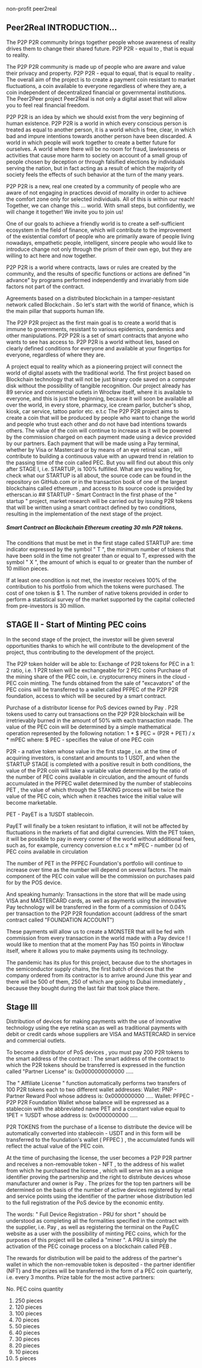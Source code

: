 non-profit
peer2real

## Peer2Real INTRODUCTION...

The P2P P2R community brings together people whose awareness of reality drives them to change their shared future.
P2P P2R - equal to , that is equal to reality. 

The P2P P2R community is made up of people who are aware and value their privacy and property. P2P P2R - equal to equal, that is equal to reality .
The overall aim of the project is to create a payment coin resistant to market fluctuations, a coin available to everyone regardless of where they are, a coin independent of decentralized financial or governmental institutions. The Peer2Peer project Peer2Real is not only a digital asset that will allow you to feel real financial freedom.

P2P P2R is an idea by which we should exist from the very beginning of human existence.
P2P P2R is a world in which every conscious person is treated as equal to another person, it is a world which is free, clear, in which bad and impure intentions towards another person have been discarded. A world in which people will work together to create a better future for ourselves.
A world where there will be no room for fraud, lawlessness or activities that cause more harm to society on account of a small group of people chosen by deception or through falsified elections by individuals serving the nation, but in fact acting as a result of which the majority of society feels the effects of such behavior at the turn of the many years.

P2P P2R is a new, real one created by a community of people who are aware of not engaging in practices devoid of morality in order to achieve the comfort zone only for selected individuals.
All of this is within our reach!
Together, we can change this ... world.
With small steps, but confidently, we will change it together! We invite you to join us!

One of our goals to achieve a friendly world is to create a self-sufficient ecosystem in the field of finance, which will contribute to the improvement of the existential comfort of people who are primarily aware of people living nowadays, empathetic people, intelligent, sincere people who would like to introduce change not only through the prism of their own ego, but they are willing to act here and now together.

P2P P2R is a world where contracts, laws or rules are created by the community, and the results of specific functions or actions are defined "in advance" by programs performed independently and invariably from side factors not part of the contract.

Agreements based on a distributed blockchain in a tamper-resistant network called Blockchain .
So let's start with the world of finance, which is the main pillar that supports human life.

The P2P P2R project as the first main goal is to create a world that is immune to governments, resistant to various epidemics, pandemics and other manipulations.
P2P P2R is a set of smart contracts that anyone who wants to see has access to. P2P P2R is a world without lies, based on clearly defined conditions for everyone and available at your fingertips for everyone, regardless of where they are.

A project equal to reality which as a pioneering project will connect the world of digital assets with the traditional world.
The first project based on Blockchain technology that will not be just binary code saved on a computer disk without the possibility of tangible recognition.
Our project already has 89 service and commercial outlets in Wrocław itself, where it is available to everyone, and this is just the beginning, because it will soon be available all over the world, in every store, pharmacy, ice cream parlor, butcher's shop, kiosk, car service, tattoo parlor etc. e.t.c 
The P2P P2R project aims to create a coin that will be produced by people who want to change the world and people who trust each other and do not have bad intentions towards others. The value of the coin will continue to increase as it will be powered by the commission charged on each payment made using a device provided by our partners.
Each payment that will be made using a Pay terminal, whether by Visa or Mastercard or by means of an eye retinal scan , will contribute to building a continuous value with an upward trend in relation to the passing time of the coin called PEC.
But you will find out about this only after STAGE I, i.e. STARTUP, is 100% fulfilled. What are you waiting for, check what our STARTUP is all about, the source code can be found in the repository on GitHub.com or in the transaction book of one of the largest blockchains called ethereum , and access to its source code is provided by etherscan.io
	## STARTUP - Smart Contract
In the first phase of the " startup " project, market research will be carried out by issuing P2R tokens that will be written using a smart contract defined by two conditions, resulting in the implementation of the next stage of the project.

##### Smart Contract on Blockchain Ethereum creating 30 mln P2R tokens.
The conditions that must be met in the first stage called STARTUP are:
    time indicator expressed by the symbol " T ",
	the minimum number of tokens that have been sold in the time not greater than or equal to T, expressed with the symbol " X ", 
    the amount of which is equal to or greater than the number of 10 million pieces.

If at least one condition is not met, the investor receives 100% of the contribution to his portfolio from which the tokens were purchased.
The cost of one token is $ 1.
The number of native tokens provided in order to perform a statistical survey of the market supported by the capital collected from pre-investors is 30 million.

## STAGE II - Start of Minting PEC coins

In the second stage of the project, the investor will be given several opportunities thanks to which he will contribute to the development of the project, thus contributing to the development of the project.

The P2P token holder will be able to:
Exchange of P2R tokens for PEC in a 1: 2 ratio, i.e. 1 P2R token will be exchangeable for 2 PEC coins
Purchase of the mining share of the PEC coin, i.e. cryptocurrency miners in the cloud - PEC coin minting. The funds obtained from the sale of "excavators" of the PEC coins will be transferred to a wallet called PFPEC of the P2P P2R foundation, access to which will be secured by a smart contract.
    
Purchase of a distributor license for PoS devices owned by Pay . 
P2R tokens used to carry out transactions on the P2P P2R blockchain will be irretrievably burned in the     amount of 50% with each transaction made.
The value of the PEC coin will be determined by a simple mathematical operation represented by the following notation:
	1 * $ PEC = (P2R + PET) / x * mPEC
where:
		$ PEC - specifies the value of one PEC coin
        
P2R - a native token whose value in the first stage , i.e. at the time of acquiring investors, is constant and amounts to 1 USDT, and when the STARTUP STAGE is completed with a positive result in both conditions, the value of the P2R coin will take a variable value determined by the ratio of the number of PEC coins available in circulation, and the amount of funds accumulated in the PFPEC wallet determined by the number of stablecoins PET , the value of which through the STAKING process will be twice the value of the PEC coin, which when it reaches twice the initial value will become marketable.

PET - PayET is a 1USDT stablecoin. 

PayET will finally be a token resistant to inflation, it will not be affected by fluctuations in the markets of fiat and digital currencies. With the PET token, it will be possible to pay in every corner of the world without additional fees, such as, for example, currency conversion e.t.c
	x * mPEC - number (x) of PEC coins available in circulation

The number of PET in the PFPEC Foundation's portfolio will continue to increase over time as the number will depend on several factors. 
The main component of the PEC coin value will be the commission on purchases paid for by the POS device.

And speaking humanly:
Transactions in the store that will be made using VISA and MASTERCARD cards, as well as payments using the innovative Pay technology will be transferred in the form of a commission of 0.04% per transaction to the P2P P2R foundation account (address of the smart contract called "FOUNDATION ACCOUNT")

These payments will allow us to create a MONSTER that will be fed with commission from every transaction in the world made with a Pay device !
I would like to mention that at the moment Pay has 150 points in Wrocław itself, where it allows you to make payments using its technology.

The pandemic has its plus for this project, because due to the shortages in the semiconductor supply chains, the first batch of devices that the company ordered from its contractor is to arrive around June this year and there will be 500 of them, 250 of which are going to Dubai immediately , because they bought during the last fair that took place there.

## Stage III
Distribution of devices for making payments with the use of innovative technology using the eye retina scan as well as traditional payments with debit or credit cards whose suppliers are VISA and MASTERCARD in service and commercial outlets.

To become a distributor of PoS devices , you must pay 200 P2R tokens to the smart address of the contract :
The smart address of the contract to which the P2R tokens should be transferred is expressed in the function called "Partner License" is: 0x0000000000000 .....

The " Affiliate License " function automatically performs two transfers of 100 P2R tokens each to two different wallet addresses:
  Wallet: PNP - Partner Reward Pool whose address is: 0x0000000000 .....
  Wallet: PFPEC - P2P P2R Foundation Wallet whose balance will be expressed as a stablecoin with the abbreviated name PET and a constant value equal to 
                        1PET = 1USDT whose address is: 0x0000000000 .....

P2R TOKENS from the purchase of a license to distribute the device will be automatically converted into stablecoin - USDT and in this form will be transferred to the foundation's wallet ( PFPEC ) , the accumulated funds will reflect the actual value of the PEC coin.

At the time of purchasing the license, the user becomes a P2P P2R partner and receives a non-removable token - NFT , to the address of his wallet from which he purchased the license , which will serve him as a unique identifier proving the partnership and the right to distribute devices whose manufacturer and owner is Pay .
The prizes for the top ten partners will be determined on the basis of the number of active devices registered by retail and service points using the identifier of the partner whose distribution led to the full registration of the PoS device by the economic entity.

The words: " Full Device Registration - PRU for short " should be understood as completing all the formalities specified in the contract with the supplier, i.e. Pay , as well as registering the terminal on the PayEC website as a user with the possibility of minting PEC coins, which for the purposes of this project will be called a "miner ".
A PRU is simply the activation of the PEC coinage process on a blockchain called PEB .

The rewards for distribution will be paid to the address of the partner's wallet in which the non-removable token is deposited - the partner identifier (NFT) and the prizes will be transferred in the form of a PEC coin quarterly, i.e. every 3 months.
Prize table for the most active partners:

No.	PEC coins quantity
1.	250 pieces
2.	120 pieces
3.	100 pieces
4.	70 pieces
5.  50 pieces
6.  40 pieces
7.  30 pieces
8.  20 pieces
9.  10 pieces
10.	5 pieces


